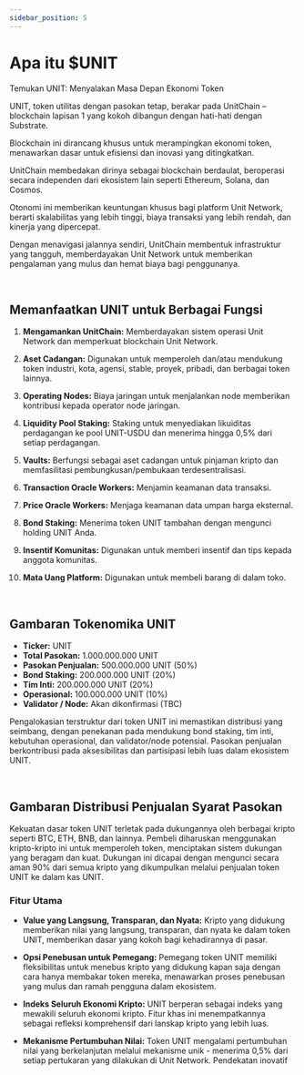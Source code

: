 ```yaml
---
sidebar_position: 5
---
```


# Apa itu $UNIT

Temukan UNIT: Menyalakan Masa Depan Ekonomi Token

UNIT, token utilitas dengan pasokan tetap, berakar pada UnitChain – blockchain lapisan 1 yang kokoh dibangun dengan hati-hati dengan Substrate.

Blockchain ini dirancang khusus untuk merampingkan ekonomi token, menawarkan dasar untuk efisiensi dan inovasi yang ditingkatkan.

UnitChain membedakan dirinya sebagai blockchain berdaulat, beroperasi secara independen dari ekosistem lain seperti Ethereum, Solana, dan Cosmos.

Otonomi ini memberikan keuntungan khusus bagi platform Unit Network, berarti skalabilitas yang lebih tinggi, biaya transaksi yang lebih rendah, dan kinerja yang dipercepat.

Dengan menavigasi jalannya sendiri, UnitChain membentuk infrastruktur yang tangguh, memberdayakan Unit Network untuk memberikan pengalaman yang mulus dan hemat biaya bagi penggunanya.

<br />

## Memanfaatkan UNIT untuk Berbagai Fungsi

1. **Mengamankan UnitChain:**
   Memberdayakan sistem operasi Unit Network dan memperkuat blockchain Unit Network.

2. **Aset Cadangan:**
   Digunakan untuk memperoleh dan/atau mendukung token industri, kota, agensi, stable, proyek, pribadi, dan berbagai token lainnya.

3. **Operating Nodes:**
   Biaya jaringan untuk menjalankan node memberikan kontribusi kepada operator node jaringan.

4. **Liquidity Pool Staking:**
   Staking untuk menyediakan likuiditas perdagangan ke pool UNIT-USDU dan menerima hingga 0,5% dari setiap perdagangan.

5. **Vaults:**
   Berfungsi sebagai aset cadangan untuk pinjaman kripto dan memfasilitasi pembungkusan/pembukaan terdesentralisasi.

6. **Transaction Oracle Workers:**
   Menjamin keamanan data transaksi.

7. **Price Oracle Workers:**
   Menjaga keamanan data umpan harga eksternal.

8. **Bond Staking:**
   Menerima token UNIT tambahan dengan mengunci holding UNIT Anda.

9. **Insentif Komunitas:**
   Digunakan untuk memberi insentif dan tips kepada anggota komunitas.

10. **Mata Uang Platform:**
    Digunakan untuk membeli barang di dalam toko.

<br />

## Gambaran Tokenomika UNIT

- **Ticker:** UNIT
- **Total Pasokan:** 1.000.000.000 UNIT
- **Pasokan Penjualan:** 500.000.000 UNIT (50%)
- **Bond Staking:** 200.000.000 UNIT (20%)
- **Tim Inti:** 200.000.000 UNIT (20%)
- **Operasional:** 100.000.000 UNIT (10%)
- **Validator / Node:** Akan dikonfirmasi (TBC)

Pengalokasian terstruktur dari token UNIT ini memastikan distribusi yang seimbang, dengan penekanan pada mendukung bond staking, tim inti, kebutuhan operasional, dan validator/node potensial. Pasokan penjualan berkontribusi pada aksesibilitas dan partisipasi lebih luas dalam ekosistem UNIT.

<br />

## Gambaran Distribusi Penjualan Syarat Pasokan

Kekuatan dasar token UNIT terletak pada dukungannya oleh berbagai kripto seperti BTC, ETH, BNB, dan lainnya. Pembeli diharuskan menggunakan kripto-kripto ini untuk memperoleh token, menciptakan sistem dukungan yang beragam dan kuat. Dukungan ini dicapai dengan mengunci secara aman 90% dari semua kripto yang dikumpulkan melalui penjualan token UNIT ke dalam kas UNIT.

### Fitur Utama

- **Value yang Langsung, Transparan, dan Nyata:**
  Kripto yang didukung memberikan nilai yang langsung, transparan, dan nyata ke dalam token UNIT, memberikan dasar yang kokoh bagi kehadirannya di pasar.

- **Opsi Penebusan untuk Pemegang:**
  Pemegang token UNIT memiliki fleksibilitas untuk menebus kripto yang didukung kapan saja dengan cara hanya membakar token mereka, menawarkan proses penebusan yang mulus dan ramah pengguna dalam ekosistem.

- **Indeks Seluruh Ekonomi Kripto:**
  UNIT berperan sebagai indeks yang mewakili seluruh ekonomi kripto. Fitur khas ini menempatkannya sebagai refleksi komprehensif dari lanskap kripto yang lebih luas.

- **Mekanisme Pertumbuhan Nilai:**
  Token UNIT mengalami pertumbuhan nilai yang berkelanjutan melalui mekanisme unik - menerima 0,5% dari setiap pertukaran yang dilakukan di Unit Network. Pendekatan inovatif
